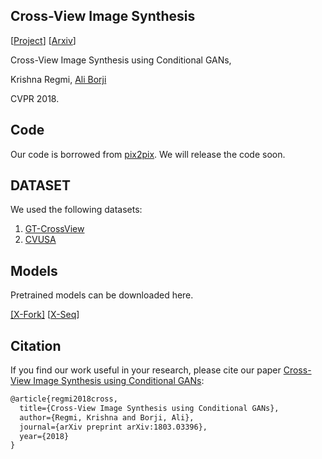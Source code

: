 
## Cross-View Image Synthesis
[[Project](https://kregmi.github.io/cross-view-image-synthesis)]
[[Arxiv](https://arxiv.org/pdf/1803.03396.pdf)]

Cross-View Image Synthesis using Conditional GANs, 

Krishna Regmi, [Ali Borji](http://aliborji.xyz/aliborji.html)

CVPR 2018.

## Code
Our code is borrowed from [pix2pix](https://github.com/phillipi/pix2pix).
We will release the code soon.


## DATASET

We used the following datasets:
1. [GT-CrossView](https://github.com/lugiavn/gt-crossview)
2. [CVUSA](http://cs.uky.edu/~jacobs/datasets/cvusa/)


## Models
Pretrained models can be downloaded here.

[[X-Fork]]()   [[X-Seq]()]

## Citation
If you find our work useful in your research, please cite our paper 
[Cross-View Image Synthesis using Conditional GANs](https://arxiv.org/pdf/1803.03396.pdf): 

```markdown
@article{regmi2018cross,
  title={Cross-View Image Synthesis using Conditional GANs},
  author={Regmi, Krishna and Borji, Ali},
  journal={arXiv preprint arXiv:1803.03396},
  year={2018}
}
```
